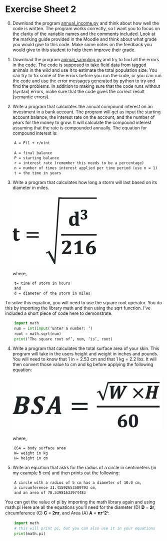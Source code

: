 # Exercise Sheet 2

0. Download the program [annual_income.py](70_annual_income.py) and think about how well the code is written. The program works correctly, so I want you to focus on the clarity of the variable names and the comments included. Look at the marking guide provided in the Moodle and think about what grade you would give to this code. Make some notes on the feedback you would give to this student to help them improve their grade.

1. Download the program [animal_sampling.py](70_animal_sampling.py) and try to find all the errors in the code. The code is supposed to take field data from tagged animals in the wild and use it to estimate the total population size. You can try to fix some of the errors before you run the code, or you can run the code and use the error messages generated by python to try and find the problems. In addition to making sure that the code runs without (syntax) errors, make sure that the code gives the correct result (semantic errors).

2. Write a program that calculates the annual compound interest on an investment in a bank account. The program will get as input the starting account balance, the interest rate on the account, and the number of years for the money to grow. It will calculate the compound interest assuming that the rate is compounded annually. The equation for compound interest is:


```plaintext
    A = P(1 + r/n)nt

    A = final balance   
    P = starting balance
    r = interest rate (remember this needs to be a percentage)
    n = number of times interest applied per time period (use n = 1)
    t = the time in years
```


3. Write a program that calculates how long a storm will last based on its diameter in miles.
           
    ![](70_Storm_duration_formula.png)

    where,

```
    t= time of storm in hours
    and
    d = diameter of the storm in miles
```

To solve this equation, you will need to use the square root operator. You do this by importing the library math and then using the sqrt function. I’ve included a short piece of code here to demonstrate.

```python
    import math
    num = int(input(‘Enter a number: ‘)
    root = math.sqrt(num)
    print(‘The square root of’, num, ‘is’, root)
```

4. Write a program that calculates the total surface area of your skin. This program will take in the users height and weight in inches and pounds. You will need to know that 1 in = 2.53 cm and that 1 kg = 2.2 lbs. It will then convert those value to cm and kg before applying the following equation:

    ![](70_Skin_area_formula.png)

    where,

```
    BSA = body surface area
    W= weight in kg
    H= height in cm
```

5. Write an equation that asks for the radius of a circle in centimeters (in my example 5 cm) and then prints out the following:

```plaintext
    A circle with a radius of 5 cm has a diameter of 10.0 cm,
    a circumference 31.41592653589793 cm,
    and an area of 78.53981633974483
```
You can get the value of pi by importing the math library again and using math.pi
Here are all the equations you’ll need for the diameter (D) 𝐃 = 𝟐𝐫, circumference (C) 𝐂 = 𝟐𝛑𝐫, and Area (A) 𝐀 = 𝛑𝐫^𝟐^.

```python
    import math
    # this will print pi, but you can also use it in your equations
    print(math.pi)
```
